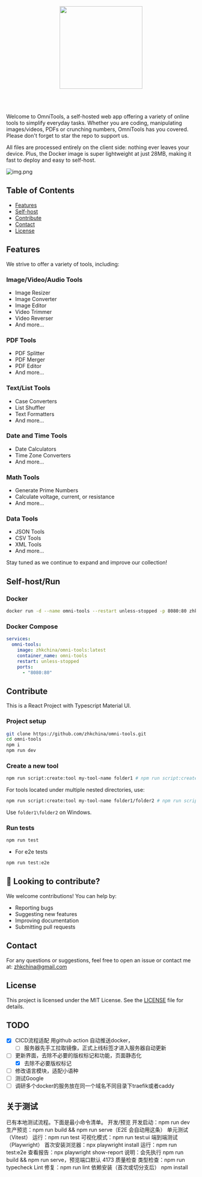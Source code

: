 <div align="center">
        <img src="src/assets/logo.png" width="220" />
        <br /><br />
        <br /><br />
</div>

Welcome to OmniTools, a self-hosted web app offering a variety of online tools to simplify everyday tasks.
Whether you are coding, manipulating images/videos, PDFs or crunching numbers, OmniTools has you covered. Please don't
forget to
star the repo to support us.
 

All files are processed entirely on the client side: nothing ever leaves your device.
Plus, the Docker image is super lightweight at just 28MB, making it fast to deploy and easy to self-host.

![img.png](docs-images/img.png)

## Table of Contents

- [Features](#features)
- [Self-host](#self-hostrun)
- [Contribute](#contribute)
- [Contact](#contact)
- [License](#license)

## Features

We strive to offer a variety of tools, including:

### **Image/Video/Audio Tools**

- Image Resizer
- Image Converter
- Image Editor
- Video Trimmer
- Video Reverser
- And more...

### **PDF Tools**

- PDF Splitter
- PDF Merger
- PDF Editor
- And more...

### **Text/List Tools**

- Case Converters
- List Shuffler
- Text Formatters
- And more...

### **Date and Time Tools**

- Date Calculators
- Time Zone Converters
- And more...

### **Math Tools**

- Generate Prime Numbers
- Calculate voltage, current, or resistance
- And more...

### **Data Tools**

- JSON Tools
- CSV Tools
- XML Tools
- And more...

Stay tuned as we continue to expand and improve our collection!

## Self-host/Run

### Docker

```bash
docker run -d --name omni-tools --restart unless-stopped -p 8080:80 zhkchina/omni-tools:latest
```

### Docker Compose

```yaml
services:
  omni-tools:
    image: zhkchina/omni-tools:latest
    container_name: omni-tools
    restart: unless-stopped
    ports:
      - "8080:80"

```

## Contribute

This is a React Project with Typescript Material UI.

### Project setup

```bash
git clone https://github.com/zhkchina/omni-tools.git
cd omni-tools
npm i
npm run dev
```

### Create a new tool

```bash
npm run script:create:tool my-tool-name folder1 # npm run script:create:tool split pdf
```

For tools located under multiple nested directories, use:

```bash
npm run script:create:tool my-tool-name folder1/folder2 # npm run script:create:tool compress image/png
```

Use `folder1\folder2` on Windows.

### Run tests

```bash
npm run test
```

- For e2e tests

```bash
npm run test:e2e
```

 

## 🤝 Looking to contribute?

We welcome contributions! You can help by:

- Reporting bugs
- Suggesting new features
- Improving documentation
- Submitting pull requests

 

## Contact

For any questions or suggestions, feel free to open an issue or contact me at:
[zhkchina@gmail.com](mailto:zhkchina@gmail.com)

## License

This project is licensed under the MIT License. See the [LICENSE](LICENSE) file for details.

## TODO

- [x] CICD流程适配 用github action 自动推送docker，
  - [ ] 服务器先手工拉取镜像，正式上线标签才进入服务器自动更新
- [ ] 更新界面，去除不必要的版权标记和功能，页面静态化
  - [x] 去除不必要版权标记
- [ ] 修改语言模块，适配小语种
- [ ] 测试Google
- [ ] 调研多个docker的服务放在同一个域名不同目录下traefik或者caddy

## 关于测试

已有本地测试流程。下面是最小命令清单。
开发/预览
开发启动：npm run dev
生产预览：npm run build && npm run serve（E2E 会自动用这条）
单元测试（Vitest）
运行：npm run test
可视化模式：npm run test:ui
端到端测试（Playwright）
首次安装浏览器：npx playwright install
运行：npm run test:e2e
查看报告：npx playwright show-report
说明：会先执行 npm run build && npm run serve，预览端口默认 4173
质量检查
类型检查：npm run typecheck
Lint 修复：npm run lint
依赖安装（首次或切分支后）
npm install